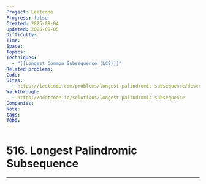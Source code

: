 ```yaml
---
Project: Leetcode
Progress: false
Created: 2025-09-04
Updated: 2025-09-05
Difficulty:
Time:
Space:
Topics:
Techniques:
  - "[[Longest Common Subsequence (LCS)]]"
Related problems:
Code:
Sites:
  - https://leetcode.com/problems/longest-palindromic-subsequence/description
Walkthrough:
  - https://neetcode.io/solutions/longest-palindromic-subsequence
Companies:
Note:
tags:
TODO:
---
```

# 516. Longest Palindromic Subsequence
---
